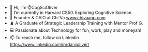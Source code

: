 - 👋 Hi, I’m @CogSciOliver
- 🌱 I’m currently in Harvard CS50. Exploring Cognitive Science.
- 👀 Founder & CAIO at Chi'Va www.chivaapp.com
- ♟️ A Graduate of Strategic Leadership Training with Mentor Prof G. 
- 💻 Passionate about Technology for fun, work, play and moneyah!
- 📫 To reach me, follow on Linkedin https://www.linkedin.com/in/daniioliver/
